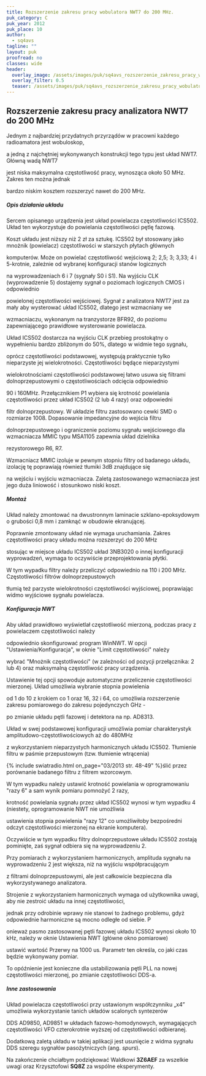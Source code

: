 ```yaml
---
title: Rozszerzenie zakresu pracy wobulatora NWT7 do 200 MHz.
puk_category: C
puk_year: 2012
puk_place: 10
author: 
  - sq4avs
tagline: ""
layout: puk
proofread: no
classes: wide
header:
  overlay_image: /assets/images/puk/sq4avs_rozszerzenie_zakresu_pracy_wobulatora_nwt7_do_200_mhz.jpg
  overlay_filter: 0.5
  teaser: /assets/images/puk/sq4avs_rozszerzenie_zakresu_pracy_wobulatora_nwt7_do_200_mhz.jpg
---
```






 







Rozszerzenie zakresu pracy analizatora NWT7 do 200 MHz
------------------------------------------------------





 Jednym z najbardziej przydatnych przyrządów w pracowni każdego radioamatora jest wobuloskop,

 a jedną z najchętniej wykonywanych konstrukcji tego typu jest układ NWT7. Główną wadą NWT7

 jest niska maksymalna częstotliwość pracy, wynosząca około 50 MHz. Zakres ten można jednak

 bardzo niskim kosztem rozszerzyć nawet do 200 MHz.




##### Opis działania układu




Sercem opisanego urządzenia jest układ powielacza częstotliwości ICS502. Układ ten wykorzystuje do powielania częstotliwości pętlę fazową.

 Koszt układu jest niższy niż 2 zł za sztukę. ICS502 był stosowany jako mnożnik (powielacz) częstotliwości w starszych płytach głównych

 komputerów. Może on powielać częstotliwość wejściową 2; 2,5; 3; 3,33; 4 i 5-krotnie, zależnie od wybranej konfiguracji stanów logicznych

 na wyprowadzeniach 6 i 7 (sygnały S0 i S1). Na wyjściu CLK (wyprowadzenie 5) dostajemy sygnał o poziomach logicznych CMOS i odpowiednio

 powielonej częstotliwości wejściowej. Sygnał z analizatora NWT7 jest za mały aby wysterować układ ICS502, dlatego jest wzmacniany we

 wzmacniaczu, wykonanym na tranzystorze BFR92, do poziomu zapewniającego prawidłowe wysterowanie powielacza.






 Układ ICS502 dostarcza na wyjściu CLK przebieg prostokątny o wypełnieniu bardzo zbliżonym do 50%, dlatego w widmie tego sygnału,

 oprócz częstotliwości podstawowej, występują praktycznie tylko nieparzyste jej wielokrotności. Częstotliwości będące nieparzystymi

 wielokrotnościami częstotliwości podstawowej łatwo usuwa się filtrami dolnoprzepustowymi o częstotliwościach odcięcia odpowiednio

 90 i 160MHz. Przełącznikiem P1 wybiera się krotność powielania częstotliwości przez układ ICS502 (2 lub 4 razy) oraz odpowiedni

 filtr dolnoprzepustowy. W układzie filtru zastosowano cewki SMD o rozmiarze 1008. Dopasowanie impedancyjne do wejścia filtru

 dolnoprzepustowego i ograniczenie poziomu sygnału wejściowego dla wzmacniacza MMIC typu MSA1105 zapewnia układ dzielnika

 rezystorowego R6, R7.

 




 Wzmacniacz MMIC izoluje w pewnym stopniu filtry od badanego układu, izolację tę poprawiają również tłumiki 3dB znajdujące się

 na wejściu i wyjściu wzmacniacza. Zaletą zastosowanego wzmacniacza jest jego duża liniowość i stosunkowo niski koszt.




##### Montaż




 Układ należy zmontować na dwustronnym laminacie szklano-epoksydowym o grubości 0,8 mm i zamknąć w obudowie ekranującej.

 Poprawnie zmontowany układ nie wymaga uruchamiania. Zakres częstotliwości pracy układu można rozszerzyć do 200 MHz

 stosując w miejsce układu ICS502 układ 3NB3020 o innej konfiguracji wyprowadzeń, wymaga to oczywiście przeprojektowania płytki.

 W tym wypadku filtry należy przeliczyć odpowiednio na 110 i 200 MHz. Częstotliwości filtrów dolnoprzepustowych

 tłumią też parzyste wielokrotności częstotliwości wyjściowej, poprawiając widmo wyjściowe sygnału powielacza.

 


##### Konfiguracja NWT




 Aby układ prawidłowo wyświetlał częstotliwość mierzoną, podczas pracy z powielaczem częstotliwości należy

 odpowiednio skonfigurować program WinNWT. W opcji "Ustawienia/Konfiguracja", w oknie "Limit częstotliwości" należy

 wybrać "Mnożnik częstotliwości" (w zależności od pozycji przełącznika: 2 lub 4) oraz maksymalną częstotliwość pracy urządzenia.

 Ustawienie tej opcji spowoduje automatyczne przeliczenie częstotliwości mierzonej. Układ umożliwia wybranie stopnia powielenia

 od 1 do 10 z krokiem co 1 oraz 16, 32 i 64, co umożliwia rozszerzenie zakresu pomiarowego do zakresu pojedynczych GHz -

 po zmianie układu pętli fazowej i detektora na np. AD8313.






 Układ w swej podstawowej konfiguracji umożliwia pomiar charakterystyk amplitudowo-częstotliwościowych aż do 480MHz

 z wykorzystaniem nieparzystych harmonicznych układu ICS502. Tłumienie filtru w paśmie przepustowym (tzw. tłumienie wtrącenia)

{% include swiatradio.html on_page="03/2013 str. 48-49" %}ślić przez porównanie badanego filtru z filtrem wzorcowym.

 W tym wypadku należy ustawić krotność powielania w oprogramowaniu "razy 6" a sam wynik pomiaru pomnożyć 2 razy,

 krotność powielania sygnału przez układ ICS502 wynosi w tym wypadku 4 (niestety, oprogramowanie NWT nie umożliwia

 ustawienia stopnia powielenia "razy 12" co umożliwiłoby bezpośredni odczyt częstotliwości mierzonej na ekranie komputera).

 Oczywiście w tym wypadku filtry dolnoprzepustowe układu ICS502 zostają pominięte, zaś sygnał odbiera się na wyprowadzeniu 2.

 




 Przy pomiarach z wykorzystaniem harmonicznych, amplituda sygnału na wyprowadzeniu 2 jest większa, niż na wyjściu współpracującym

 z filtrami dolnoprzepustowymi, ale jest całkowicie bezpieczna dla wykorzystywanego analizatora.

 Strojenie z wykorzystaniem harmonicznych wymaga od użytkownika uwagi, aby nie zestroić układu na innej częstotliwości,

 jednak przy odrobinie wprawy nie stanowi to żadnego problemu, gdyż odpowiednie harmoniczne są mocno odległe od siebie. P

 onieważ pasmo zastosowanej pętli fazowej układu ICS502 wynosi około 10 kHz, należy w oknie Ustawienia NWT (główne okno pomiarowe)

 ustawić wartość Przerwy na 1000 us. Parametr ten określa, co jaki czas będzie wykonywany pomiar.

 To opóźnienie jest konieczne dla ustabilizowania pętli PLL na nowej częstotliwości mierzonej, po zmianie częstotliwości DDS-a.

 


##### Inne zastosowania




Układ powielacza częstotliwości przy ustawionym współczynniku „x4” umożliwia wykorzystanie tanich układów scalonych syntezerów

DDS AD9850, AD9851 w układach fazowo-homodynowych, wymagających częstotliwości VFO czterokrotnie wyższej od częstotliwości odbieranej.

Dodatkową zaletą układu w takiej aplikacji jest usunięcie z widma sygnału DDS szeregu sygnałów pasożytniczych (ang. *spurs*).






 Na zakończenie chciałbym podziękować Waldkowi **3Z6AEF** za wszelkie uwagi oraz Krzysztofowi **SQ8Z** za wspólne eksperymenty.









 





 


